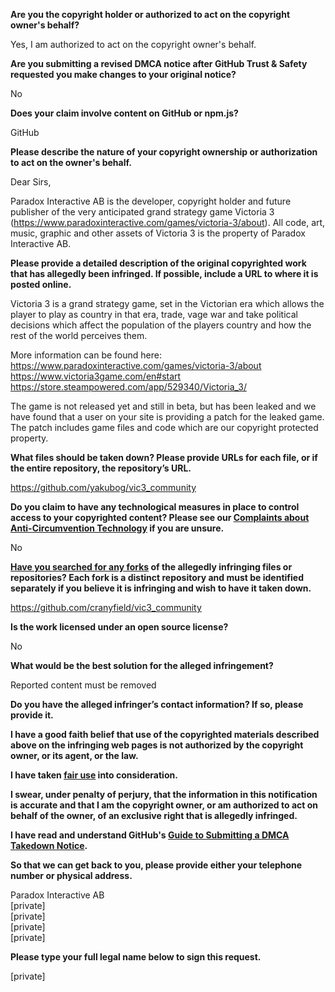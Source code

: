 **Are you the copyright holder or authorized to act on the copyright owner's behalf?**

Yes, I am authorized to act on the copyright owner's behalf.

**Are you submitting a revised DMCA notice after GitHub Trust & Safety requested you make changes to your original notice?**

No

**Does your claim involve content on GitHub or npm.js?**

GitHub

**Please describe the nature of your copyright ownership or authorization to act on the owner's behalf.**

Dear Sirs,

Paradox Interactive AB is the developer, copyright holder and future publisher of the very anticipated grand strategy game Victoria 3 (https://www.paradoxinteractive.com/games/victoria-3/about). All code, art, music, graphic and other assets of Victoria 3 is the property of Paradox Interactive AB.

**Please provide a detailed description of the original copyrighted work that has allegedly been infringed. If possible, include a URL to where it is posted online.**

Victoria 3 is a grand strategy game, set in the Victorian era which allows the player to play as country in that era, trade, vage war and take political decisions which affect the population of the players country and how the rest of the world perceives them.

More information can be found here:  
https://www.paradoxinteractive.com/games/victoria-3/about  
https://www.victoria3game.com/en#start  
https://store.steampowered.com/app/529340/Victoria_3/

The game is not released yet and still in beta, but has been leaked and we have found that a user on your site is providing a patch for the leaked game. The patch includes game files and code which are our copyright protected property.

**What files should be taken down? Please provide URLs for each file, or if the entire repository, the repository’s URL.**

https://github.com/yakubog/vic3_community

**Do you claim to have any technological measures in place to control access to your copyrighted content? Please see our <a href="https://docs.github.com/articles/guide-to-submitting-a-dmca-takedown-notice#complaints-about-anti-circumvention-technology">Complaints about Anti-Circumvention Technology</a> if you are unsure.**

No

**<a href="https://docs.github.com/articles/dmca-takedown-policy#b-what-about-forks-or-whats-a-fork">Have you searched for any forks</a> of the allegedly infringing files or repositories? Each fork is a distinct repository and must be identified separately if you believe it is infringing and wish to have it taken down.**

https://github.com/cranyfield/vic3_community

**Is the work licensed under an open source license?**

No

**What would be the best solution for the alleged infringement?**

Reported content must be removed

**Do you have the alleged infringer’s contact information? If so, please provide it.**

**I have a good faith belief that use of the copyrighted materials described above on the infringing web pages is not authorized by the copyright owner, or its agent, or the law.**

**I have taken <a href="https://www.lumendatabase.org/topics/22">fair use</a> into consideration.**

**I swear, under penalty of perjury, that the information in this notification is accurate and that I am the copyright owner, or am authorized to act on behalf of the owner, of an exclusive right that is allegedly infringed.**

**I have read and understand GitHub's <a href="https://docs.github.com/articles/guide-to-submitting-a-dmca-takedown-notice/">Guide to Submitting a DMCA Takedown Notice</a>.**

**So that we can get back to you, please provide either your telephone number or physical address.**

Paradox Interactive AB  
[private]  
[private]  
[private]  
[private]  

**Please type your full legal name below to sign this request.**

[private]  
